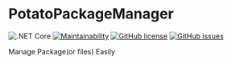 # PotatoPackageManager
![.NET Core](https://github.com/Potato1682/PotatoPackageManager/workflows/.NET%20Core/badge.svg)
[![Maintainability](https://api.codeclimate.com/v1/badges/81470e9b60df599393fe/maintainability)](https://codeclimate.com/github/Potato1682/PotatoPackageManager/maintainability)
[![GitHub license](https://img.shields.io/github/license/Potato1682/PotatoPackageManager?color=blue&label=License)](https://github.com/Potato1682/PotatoPackageManager/blob/master/LICENSE)
[![GitHub issues](https://img.shields.io/github/issues/Potato1682/PotatoPackageManager?label=Issues)](https://github.com/Potato1682/PotatoPackageManager/issues)

Manage Package(or files) Easily
